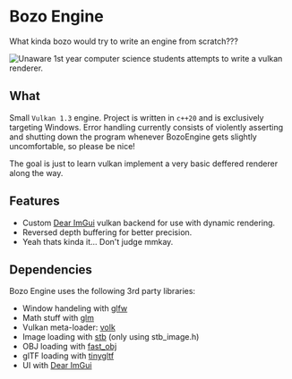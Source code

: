 # Bozo Engine
What kinda bozo would try to write an engine from scratch???

![Unaware 1st year computer science students attempts to write a vulkan renderer.](https://cdn.discordapp.com/attachments/707920399752626247/1123779412769386619/vulkan_unaware.png)

## What
Small `Vulkan 1.3` engine. Project is written in `c++20` and is exclusively targeting Windows. Error handling currently consists of violently asserting and shutting down the program whenever BozoEngine gets slightly uncomfortable, so please be nice!

The goal is just to learn vulkan implement a very basic deffered renderer along the way.

## Features
- Custom [Dear ImGui](https://github.com/ocornut/imgui) vulkan backend for use with dynamic rendering.
- Reversed depth buffering for better precision.
- Yeah thats kinda it... Don't judge mmkay.

## Dependencies
Bozo Engine uses the following 3rd party libraries:
- Window handeling with [glfw](https://github.com/glfw/glfw)
- Math stuff with [glm](https://github.com/g-truc/glm)
- Vulkan meta-loader: [volk](https://github.com/zeux/volk)
- Image loading with [stb](https://github.com/nothings/stb) (only using stb_image.h)
- OBJ loading with [fast_obj](https://github.com/thisistherk/fast_obj)
- glTF loading with [tinygltf](https://github.com/syoyo/tinygltf)
- UI with [Dear ImGui](https://github.com/ocornut/imgui)
